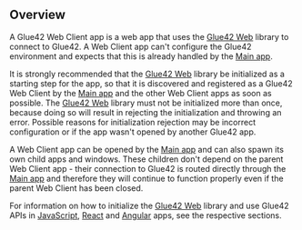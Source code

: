 ## Overview

A Glue42 Web Client app is a web app that uses the [Glue42 Web](https://www.npmjs.com/package/@glue42/web) library to connect to Glue42. A Web Client app can't configure the Glue42 environment and expects that this is already handled by the [Main app](../../web-platform/overview/index.html).

It is strongly recommended that the [Glue42 Web](https://www.npmjs.com/package/@glue42/web) library be initialized as a starting step for the app, so that it is discovered and registered as a Glue42 Web Client by the [Main app](../../web-platform/overview/index.html) and the other Web Client apps as soon as possible. The [Glue42 Web](https://www.npmjs.com/package/@glue42/web) library must not be initialized more than once, because doing so will result in rejecting the initialization and throwing an error. Possible reasons for initialization rejection may be incorrect configuration or if the app wasn't opened by another Glue42 app.

A Web Client app can be opened by the [Main app](../../web-platform/overview/index.html) and can also spawn its own child apps and windows. These children don't depend on the parent Web Client app - their connection to Glue42 is routed directly through the [Main app](../../web-platform/overview/index.html) and therefore they will continue to function properly even if the parent Web Client has been closed.

For information on how to initialize the [Glue42 Web](https://www.npmjs.com/package/@glue42/web) library and use Glue42 APIs in [JavaScript](../javascript/index.html), [React](../react/index.html) and [Angular](../angular/index.html) apps, see the respective sections.